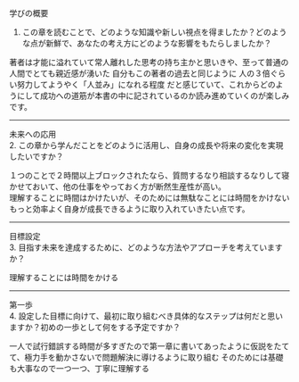 学びの概要  
1. この章を読むことで、どのような知識や新しい視点を得ましたか？どのような点が新鮮で、あなたの考え方にどのような影響をもたらしましたか？

著者は才能に溢れていて常人離れした思考の持ち主かと思いきや、至って普通の人間でとても親近感が湧いた
自分もこの著者の過去と同じように
人の３倍ぐらい努力してようやく「人並み」になれる程度
だと感じていて、これからどのようにして成功への道筋が本書の中に記されているのか読み進めていくのが楽しみです。

---

未来への応用  
2. この章から学んだことをどのように活用し、自身の成長や将来の変化を実現したいですか？

１つのことで２時間以上ブロックされたなら、質問するなり相談するなりして寝かせておいて、他の仕事をやっておく方が断然生産性が高い。  
理解することに時間はかけたいが、そのためには無駄なことには時間をかけない
もっと効率よく自身が成長できるように取り入れていきたい点です。

---

目標設定  
3. 目指す未来を達成するために、どのような方法やアプローチを考えていますか？  

理解することには時間をかける

---

第一歩  
4. 設定した目標に向けて、最初に取り組むべき具体的なステップは何だと思いますか？初めの一歩として何をする予定ですか？  

一人で試行錯誤する時間が多すぎたので第一章に書いてあったように仮説をたてて、極力手を動かさないで問題解決に導けるように取り組む
そのためには基礎も大事なので一つ一つ、丁寧に理解する
